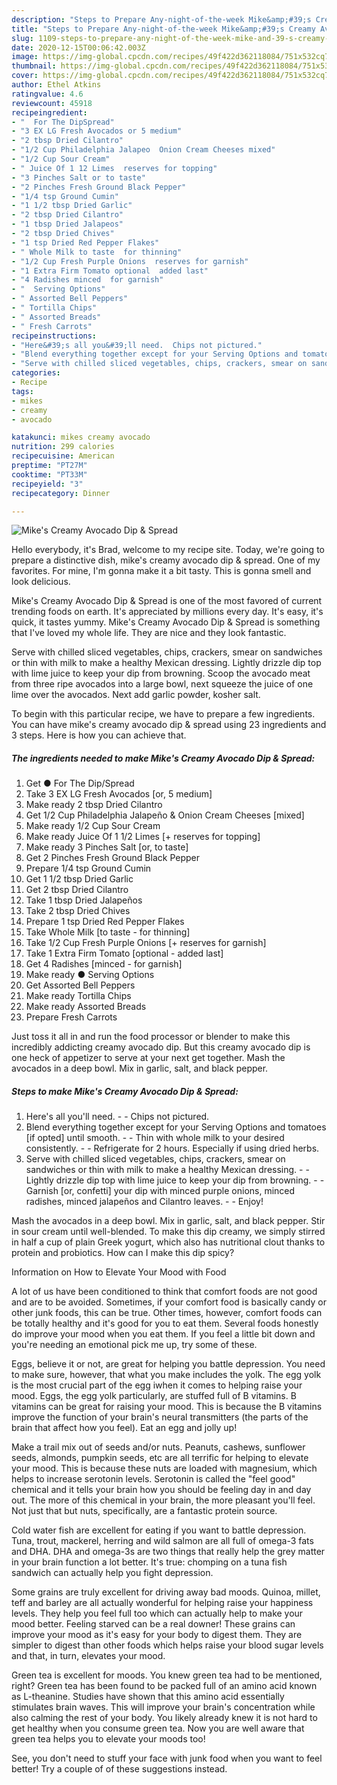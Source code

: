 ```yaml
---
description: "Steps to Prepare Any-night-of-the-week Mike&amp;#39;s Creamy Avocado Dip &amp;amp; Spread"
title: "Steps to Prepare Any-night-of-the-week Mike&amp;#39;s Creamy Avocado Dip &amp;amp; Spread"
slug: 1109-steps-to-prepare-any-night-of-the-week-mike-and-39-s-creamy-avocado-dip-and-amp-spread
date: 2020-12-15T00:06:42.003Z
image: https://img-global.cpcdn.com/recipes/49f422d362118084/751x532cq70/mikes-creamy-avocado-dip-spread-recipe-main-photo.jpg
thumbnail: https://img-global.cpcdn.com/recipes/49f422d362118084/751x532cq70/mikes-creamy-avocado-dip-spread-recipe-main-photo.jpg
cover: https://img-global.cpcdn.com/recipes/49f422d362118084/751x532cq70/mikes-creamy-avocado-dip-spread-recipe-main-photo.jpg
author: Ethel Atkins
ratingvalue: 4.6
reviewcount: 45918
recipeingredient:
- "  For The DipSpread"
- "3 EX LG Fresh Avocados or 5 medium"
- "2 tbsp Dried Cilantro"
- "1/2 Cup Philadelphia Jalapeo  Onion Cream Cheeses mixed"
- "1/2 Cup Sour Cream"
- " Juice Of 1 12 Limes  reserves for topping"
- "3 Pinches Salt or to taste"
- "2 Pinches Fresh Ground Black Pepper"
- "1/4 tsp Ground Cumin"
- "1 1/2 tbsp Dried Garlic"
- "2 tbsp Dried Cilantro"
- "1 tbsp Dried Jalapeos"
- "2 tbsp Dried Chives"
- "1 tsp Dried Red Pepper Flakes"
- " Whole Milk to taste  for thinning"
- "1/2 Cup Fresh Purple Onions  reserves for garnish"
- "1 Extra Firm Tomato optional  added last"
- "4 Radishes minced  for garnish"
- "  Serving Options"
- " Assorted Bell Peppers"
- " Tortilla Chips"
- " Assorted Breads"
- " Fresh Carrots"
recipeinstructions:
- "Here&#39;s all you&#39;ll need.  Chips not pictured."
- "Blend everything together except for your Serving Options and tomatoes [if opted] until smooth.   Thin with whole milk to your desired consistently.  Refrigerate for 2 hours. Especially if using dried herbs."
- "Serve with chilled sliced vegetables, chips, crackers, smear on sandwiches or thin with milk to make a healthy Mexican dressing.   Lightly drizzle dip top with lime juice to keep your dip from browning.   Garnish [or, confetti] your dip with minced purple onions, minced radishes, minced jalapeños and Cilantro leaves.   Enjoy!"
categories:
- Recipe
tags:
- mikes
- creamy
- avocado

katakunci: mikes creamy avocado 
nutrition: 299 calories
recipecuisine: American
preptime: "PT27M"
cooktime: "PT33M"
recipeyield: "3"
recipecategory: Dinner

---
```



![Mike&#39;s Creamy Avocado Dip &amp; Spread](https://img-global.cpcdn.com/recipes/49f422d362118084/751x532cq70/mikes-creamy-avocado-dip-spread-recipe-main-photo.jpg)

Hello everybody, it's Brad, welcome to my recipe site. Today, we're going to prepare a distinctive dish, mike&#39;s creamy avocado dip &amp; spread. One of my favorites. For mine, I'm gonna make it a bit tasty. This is gonna smell and look delicious.

Mike&#39;s Creamy Avocado Dip &amp; Spread is one of the most favored of current trending foods on earth. It's appreciated by millions every day. It's easy, it's quick, it tastes yummy. Mike&#39;s Creamy Avocado Dip &amp; Spread is something that I've loved my whole life. They are nice and they look fantastic.

Serve with chilled sliced vegetables, chips, crackers, smear on sandwiches or thin with milk to make a healthy Mexican dressing. Lightly drizzle dip top with lime juice to keep your dip from browning. Scoop the avocado meat from three ripe avocados into a large bowl, next squeeze the juice of one lime over the avocados. Next add garlic powder, kosher salt.


To begin with this particular recipe, we have to prepare a few ingredients. You can have mike&#39;s creamy avocado dip &amp; spread using 23 ingredients and 3 steps. Here is how you can achieve that.

<!--inarticleads1-->

##### The ingredients needed to make Mike&#39;s Creamy Avocado Dip &amp; Spread:

1. Get  ● For The Dip/Spread
1. Take 3 EX LG Fresh Avocados [or, 5 medium]
1. Make ready 2 tbsp Dried Cilantro
1. Get 1/2 Cup Philadelphia Jalapeño &amp; Onion Cream Cheeses [mixed]
1. Make ready 1/2 Cup Sour Cream
1. Make ready  Juice Of 1 1/2 Limes [+ reserves for topping]
1. Make ready 3 Pinches Salt [or, to taste]
1. Get 2 Pinches Fresh Ground Black Pepper
1. Prepare 1/4 tsp Ground Cumin
1. Get 1 1/2 tbsp Dried Garlic
1. Get 2 tbsp Dried Cilantro
1. Take 1 tbsp Dried Jalapeños
1. Take 2 tbsp Dried Chives
1. Prepare 1 tsp Dried Red Pepper Flakes
1. Take  Whole Milk [to taste - for thinning]
1. Take 1/2 Cup Fresh Purple Onions [+ reserves for garnish]
1. Take 1 Extra Firm Tomato [optional - added last]
1. Get 4 Radishes [minced - for garnish]
1. Make ready  ● Serving Options
1. Get  Assorted Bell Peppers
1. Make ready  Tortilla Chips
1. Make ready  Assorted Breads
1. Prepare  Fresh Carrots


Just toss it all in and run the food processor or blender to make this incredibly addicting creamy avocado dip. But this creamy avocado dip is one heck of appetizer to serve at your next get together. Mash the avocados in a deep bowl. Mix in garlic, salt, and black pepper. 

<!--inarticleads2-->

##### Steps to make Mike&#39;s Creamy Avocado Dip &amp; Spread:

1. Here&#39;s all you&#39;ll need. -  - Chips not pictured.
1. Blend everything together except for your Serving Options and tomatoes [if opted] until smooth.  -  - Thin with whole milk to your desired consistently. -  - Refrigerate for 2 hours. Especially if using dried herbs.
1. Serve with chilled sliced vegetables, chips, crackers, smear on sandwiches or thin with milk to make a healthy Mexican dressing.  -  - Lightly drizzle dip top with lime juice to keep your dip from browning.  -  - Garnish [or, confetti] your dip with minced purple onions, minced radishes, minced jalapeños and Cilantro leaves.  -  - Enjoy!


Mash the avocados in a deep bowl. Mix in garlic, salt, and black pepper. Stir in sour cream until well-blended. To make this dip creamy, we simply stirred in half a cup of plain Greek yogurt, which also has nutritional clout thanks to protein and probiotics. How can I make this dip spicy? 

Information on How to Elevate Your Mood with Food


A lot of us have been conditioned to think that comfort foods are not good and are to be avoided. Sometimes, if your comfort food is basically candy or other junk foods, this can be true. Other times, however, comfort foods can be totally healthy and it's good for you to eat them. Several foods honestly do improve your mood when you eat them. If you feel a little bit down and you're needing an emotional pick me up, try some of these.

Eggs, believe it or not, are great for helping you battle depression. You need to make sure, however, that what you make includes the yolk. The egg yolk is the most crucial part of the egg iwhen it comes to helping raise your mood. Eggs, the egg yolk particularly, are stuffed full of B vitamins. B vitamins can be great for raising your mood. This is because the B vitamins improve the function of your brain's neural transmitters (the parts of the brain that affect how you feel). Eat an egg and jolly up!

Make a trail mix out of seeds and/or nuts. Peanuts, cashews, sunflower seeds, almonds, pumpkin seeds, etc are all terrific for helping to elevate your mood. This is because these nuts are loaded with magnesium, which helps to increase serotonin levels. Serotonin is called the "feel good" chemical and it tells your brain how you should be feeling day in and day out. The more of this chemical in your brain, the more pleasant you'll feel. Not just that but nuts, specifically, are a fantastic protein source.

Cold water fish are excellent for eating if you want to battle depression. Tuna, trout, mackerel, herring and wild salmon are all full of omega-3 fats and DHA. DHA and omega-3s are two things that really help the grey matter in your brain function a lot better. It's true: chomping on a tuna fish sandwich can actually help you fight depression. 

Some grains are truly excellent for driving away bad moods. Quinoa, millet, teff and barley are all actually wonderful for helping raise your happiness levels. They help you feel full too which can actually help to make your mood better. Feeling starved can be a real downer! These grains can improve your mood as it's easy for your body to digest them. They are simpler to digest than other foods which helps raise your blood sugar levels and that, in turn, elevates your mood.

Green tea is excellent for moods. You knew green tea had to be mentioned, right? Green tea has been found to be packed full of an amino acid known as L-theanine. Studies have shown that this amino acid essentially stimulates brain waves. This will improve your brain's concentration while also calming the rest of your body. You likely already knew it is not hard to get healthy when you consume green tea. Now you are well aware that green tea helps you to elevate your moods too!

See, you don't need to stuff your face with junk food when you want to feel better! Try  a  couple of  of  these  suggestions  instead.

